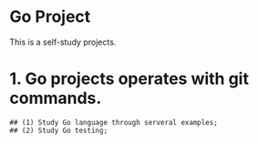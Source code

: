 # Go Project
This is a self-study projects. 

# 1. Go projects operates with git commands.
	## (1) Study Go language through serveral examples;
	## (2) Study Go testing;
